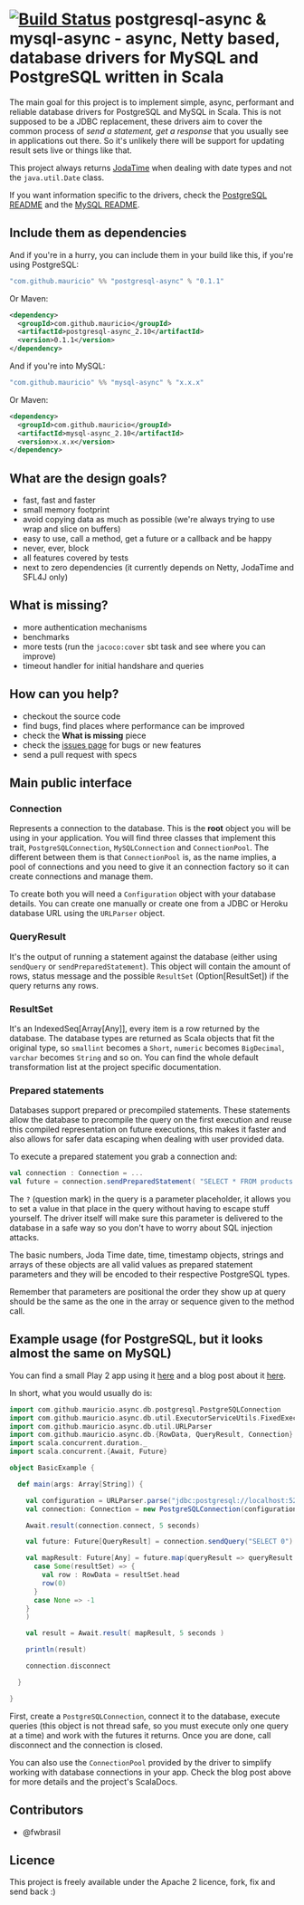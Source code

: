 # [![Build Status](https://travis-ci.org/mauricio/postgresql-async.png)](https://travis-ci.org/mauricio/postgresql-async) postgresql-async & mysql-async - async, Netty based, database drivers for MySQL and PostgreSQL written in Scala

The main goal for this project is to implement simple, async, performant and reliable database drivers for
PostgreSQL and MySQL in Scala. This is not supposed to be a JDBC replacement, these drivers aim to cover the common
process of _send a statement, get a response_ that you usually see in applications out there. So it's unlikely
there will be support for updating result sets live or things like that.

This project always returns [JodaTime](http://joda-time.sourceforge.net/) when dealing with date types and not the
`java.util.Date` class.

If you want information specific to the drivers, check the [PostgreSQL README](postgresql-async/README.md) and the
[MySQL README](mysql-async/README.md).

## Include them as dependencies

And if you're in a hurry, you can include them in your build like this, if you're using PostgreSQL:

```scala
"com.github.mauricio" %% "postgresql-async" % "0.1.1"
```

Or Maven:

```xml
<dependency>
  <groupId>com.github.mauricio</groupId>
  <artifactId>postgresql-async_2.10</artifactId>
  <version>0.1.1</version>
</dependency>
```

And if you're into MySQL:

```scala
"com.github.mauricio" %% "mysql-async" % "x.x.x"
```

Or Maven:

```xml
<dependency>
  <groupId>com.github.mauricio</groupId>
  <artifactId>mysql-async_2.10</artifactId>
  <version>x.x.x</version>
</dependency>
```

## What are the design goals?

- fast, fast and faster
- small memory footprint
- avoid copying data as much as possible (we're always trying to use wrap and slice on buffers)
- easy to use, call a method, get a future or a callback and be happy
- never, ever, block
- all features covered by tests
- next to zero dependencies (it currently depends on Netty, JodaTime and SFL4J only)

## What is missing?

- more authentication mechanisms
- benchmarks
- more tests (run the `jacoco:cover` sbt task and see where you can improve)
- timeout handler for initial handshare and queries

## How can you help?

- checkout the source code
- find bugs, find places where performance can be improved
- check the **What is missing** piece
- check the [issues page](issues) for bugs or new features
- send a pull request with specs

## Main public interface

### Connection

Represents a connection to the database. This is the **root** object you will be using in your application. You will
find three classes that implement this trait, `PostgreSQLConnection`, `MySQLConnection` and `ConnectionPool`. 
The different between them is that `ConnectionPool` is, as the name implies, a pool of connections and you
need to give it an connection factory so it can create connections and manage them.

To create both you will need a `Configuration` object with your database details. You can create one manually or
create one from a JDBC or Heroku database URL using the `URLParser` object.

### QueryResult

It's the output of running a statement against the database (either using `sendQuery` or `sendPreparedStatement`).
This object will contain the amount of rows, status message and the possible `ResultSet` (Option\[ResultSet]) if the
query returns any rows.

### ResultSet

It's an IndexedSeq\[Array\[Any]], every item is a row returned by the database. The database types are returned as Scala
objects that fit the original type, so `smallint` becomes a `Short`, `numeric` becomes `BigDecimal`, `varchar` becomes
`String` and so on. You can find the whole default transformation list at the project specific documentation.

### Prepared statements

Databases support prepared or precompiled statements. These statements allow the database to precompile the query
on the first execution and reuse this compiled representation on future executions, this makes it faster and also allows
for safer data escaping when dealing with user provided data.

To execute a prepared statement you grab a connection and:

```scala
val connection : Connection = ...
val future = connection.sendPreparedStatement( "SELECT * FROM products WHERE products.name = ?", Array( "Dominion" ) )
```

The `?` (question mark) in the query is a parameter placeholder, it allows you to set a value in that place in the
query without having to escape stuff yourself. The driver itself will make sure this parameter is delivered to the
database in a safe way so you don't have to worry about SQL injection attacks.

The basic numbers, Joda Time date, time, timestamp objects, strings and arrays of these objects are all valid values
as prepared statement parameters and they will be encoded to their respective PostgreSQL types.

Remember that parameters are positional the order they show up at query should be the same as the one in the array or
sequence given to the method call.

## Example usage (for PostgreSQL, but it looks almost the same on MySQL)

You can find a small Play 2 app using it [here](https://github.com/mauricio/postgresql-async-app) and a blog post about
it [here](http://mauricio.github.io/2013/04/29/async-database-access-with-postgresql-play-scala-and-heroku.html).

In short, what you would usually do is:
```scala
import com.github.mauricio.async.db.postgresql.PostgreSQLConnection
import com.github.mauricio.async.db.util.ExecutorServiceUtils.FixedExecutionContext
import com.github.mauricio.async.db.util.URLParser
import com.github.mauricio.async.db.{RowData, QueryResult, Connection}
import scala.concurrent.duration._
import scala.concurrent.{Await, Future}

object BasicExample {

  def main(args: Array[String]) {

    val configuration = URLParser.parse("jdbc:postgresql://localhost:5233/my_database?username=postgres&password=somepassword")
    val connection: Connection = new PostgreSQLConnection(configuration)

    Await.result(connection.connect, 5 seconds)

    val future: Future[QueryResult] = connection.sendQuery("SELECT 0")

    val mapResult: Future[Any] = future.map(queryResult => queryResult.rows match {
      case Some(resultSet) => {
        val row : RowData = resultSet.head
        row(0)
      }
      case None => -1
    }
    )

    val result = Await.result( mapResult, 5 seconds )

    println(result)

    connection.disconnect

  }

}
```

First, create a `PostgreSQLConnection`, connect it to the database, execute queries (this object is not thread
safe, so you must execute only one query at a time) and work with the futures it returns. Once you are done, call
disconnect and the connection is closed.

You can also use the `ConnectionPool` provided by the driver to simplify working with database connections in your app.
Check the blog post above for more details and the project's ScalaDocs.

## Contributors

* @fwbrasil

## Licence

This project is freely available under the Apache 2 licence, fork, fix and send back :)
